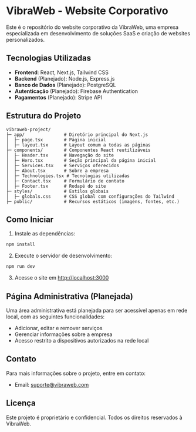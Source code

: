 # VibraWeb - Website Corporativo

Este é o repositório do website corporativo da VibraWeb, uma empresa especializada em desenvolvimento de soluções SaaS e criação de websites personalizados.

## Tecnologias Utilizadas

- **Frontend**: React, Next.js, Tailwind CSS
- **Backend** (Planejado): Node.js, Express.js
- **Banco de Dados** (Planejado): PostgreSQL
- **Autenticação** (Planejado): Firebase Authentication
- **Pagamentos** (Planejado): Stripe API

## Estrutura do Projeto

```
vibraweb-project/
├─ app/               # Diretório principal do Next.js
│  ├─ page.tsx        # Página inicial
│  ├─ layout.tsx      # Layout comum a todas as páginas
├─ components/        # Componentes React reutilizáveis
│  ├─ Header.tsx      # Navegação do site
│  ├─ Hero.tsx        # Seção principal da página inicial
│  ├─ Services.tsx    # Serviços oferecidos
│  ├─ About.tsx       # Sobre a empresa
│  ├─ Technologies.tsx # Tecnologias utilizadas
│  ├─ Contact.tsx     # Formulário de contato
│  ├─ Footer.tsx      # Rodapé do site
├─ styles/            # Estilos globais
│  ├─ globals.css     # CSS global com configurações do Tailwind
├─ public/            # Recursos estáticos (imagens, fontes, etc.)
```

## Como Iniciar

1. Instale as dependências:
```bash
npm install
```

2. Execute o servidor de desenvolvimento:
```bash
npm run dev
```

3. Acesse o site em [http://localhost:3000](http://localhost:3000)

## Página Administrativa (Planejada)

Uma área administrativa está planejada para ser acessível apenas em rede local, com as seguintes funcionalidades:

- Adicionar, editar e remover serviços
- Gerenciar informações sobre a empresa
- Acesso restrito a dispositivos autorizados na rede local

## Contato

Para mais informações sobre o projeto, entre em contato:

- Email: suporte@vibraweb.com

## Licença

Este projeto é proprietário e confidencial. Todos os direitos reservados à VibraWeb. 
